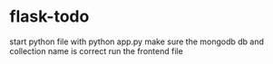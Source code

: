 # flask-todo

start python file with python app.py
make sure the mongodb db and collection name is correct
run the frontend file
